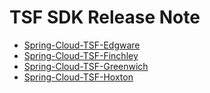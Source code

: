 # TSF SDK Release Note

- [Spring-Cloud-TSF-Edgware](./Edgware.md)
- [Spring-Cloud-TSF-Finchley](./Finchley.md)
- [Spring-Cloud-TSF-Greenwich](./Greenwich.md)
- [Spring-Cloud-TSF-Hoxton](./Hoxton.md)

